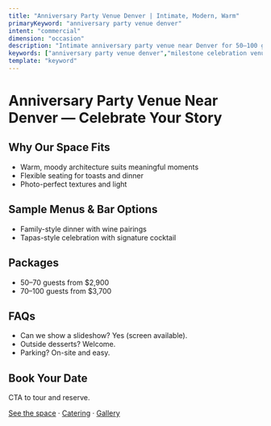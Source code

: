 ```yaml
---
title: "Anniversary Party Venue Denver | Intimate, Modern, Warm"
primaryKeyword: "anniversary party venue denver"
intent: "commercial"
dimension: "occasion"
description: "Intimate anniversary party venue near Denver for 50–100 guests. Spanish-inspired ambiance, curated bar, in-house catering, and effortless coordination."
keywords: ["anniversary party venue denver","milestone celebration venue","private event space denver"]
template: "keyword"
---
```


# Anniversary Party Venue Near Denver — Celebrate Your Story

## Why Our Space Fits
- Warm, moody architecture suits meaningful moments
- Flexible seating for toasts and dinner
- Photo-perfect textures and light

## Sample Menus & Bar Options
- Family-style dinner with wine pairings
- Tapas-style celebration with signature cocktail

## Packages
- 50–70 guests from $2,900
- 70–100 guests from $3,700

## FAQs
- Can we show a slideshow? Yes (screen available).
- Outside desserts? Welcome.
- Parking? On-site and easy.

## Book Your Date
CTA to tour and reserve.

[See the space](/venue) · [Catering](/catering) · [Gallery](/gallery)


